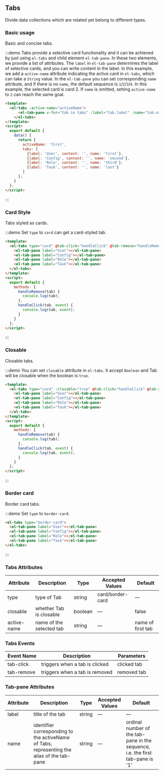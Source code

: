 <script>
  export default {
    data() {
      return {
        activeName: 'first',
        tabs: [
          {label: 'User', content: '', name: 'first'},
          {label: 'Config', content: '', name: 'second'},
          {label: 'Role', content: '', name: 'third'},
          {label: 'Task', content: '', name: 'last'}
        ]
      }
    },
    methods: {
      handleRemove(tab) {
        console.log(tab);
      },
      handleClick(tab, event) {
        console.log(tab, event);
      }
    }
  }
</script>

## Tabs

Divide data collections which are related yet belong to different types.

### Basic usage

Basic and concise tabs.

:::demo Tabs provide a selective card functionality and it can be achieved by just using `el-tabs` and child element `el-tab-pane`. In these two elements, we provide a list of attributes. The `label` in `el-tab-pane` determines the label of selective cards, and you can write content in the label. In this example, we add a `active-name` attribute indicating the active card in `el-tabs`, which can take a `String` value. In the `el-tab-pane` you can set corresponding `name` attribute, and if there is no `name`, the default sequence is `1`/`2`/`3`/`4`. In this example, the selected card is card 2. If `name` is omitted, setting `active-name` to `2` can reach the same goal.

```html
<template>
  <el-tabs :active-name="activeName">
      <el-tab-pane v-for="tab in tabs" :label="tab.label" :name="tab.name">{{tab.content}}</el-tab-pane>
    </el-tabs>
</template>
<script>
  export default {
    data() {
      return {
        activeName: 'first',
        tabs: [
          {label: 'User', content: '', name: 'first'},
          {label: 'Config', content: '', name: 'second'},
          {label: 'Role', content: '', name: 'third'},
          {label: 'Task', content: '', name: 'last'}
        ]
      };
    }
  };
</script>
```
:::

### Card Style

Tabs styled as cards.

:::demo Set `type` to `card` can get a card-styled tab.

```html
<template>
  <el-tabs type="card" @tab-click="handleClick" @tab-remove="handleRemove">
    <el-tab-pane label="User"></el-tab-pane>
    <el-tab-pane label="Config"></el-tab-pane>
    <el-tab-pane label="Role"></el-tab-pane>
    <el-tab-pane label="Task"></el-tab-pane>
  </el-tabs>
</template>
<script>
  export default {
    methods: {
      handleRemove(tab) {
        console.log(tab);
      },
      handleClick(tab, event) {
        console.log(tab, event);
      }
    }
  };
</script>
```
:::

### Closable

Closable tabs.

:::demo You can set `closable` attribute in `el-tabs`. It accept `Boolean` and Tab will be closable when the boolean is `true`.

```html
<template>
  <el-tabs type="card" :closable="true" @tab-click="handleClick" @tab-remove="handleRemove">
    <el-tab-pane label="User"></el-tab-pane>
    <el-tab-pane label="Config"></el-tab-pane>
    <el-tab-pane label="Role"></el-tab-pane>
    <el-tab-pane label="Task"></el-tab-pane>
  </el-tabs>
</template>
<script>
  export default {
    methods: {
      handleRemove(tab) {
        console.log(tab);
      },
      handleClick(tab, event) {
        console.log(tab, event);
      }
    }
  };
</script>
```

:::

### Border card

Border card tabs.

:::demo Set `type` to `border-card`.

```html
<el-tabs type="border-card">
  <el-tab-pane label="User"></el-tab-pane>
  <el-tab-pane label="Config"></el-tab-pane>
  <el-tab-pane label="Role"></el-tab-pane>
  <el-tab-pane label="Task"></el-tab-pane>
</el-tabs>
```

:::

### Tabs Attributes
| Attribute      | Description          | Type      | Accepted Values       | Default  |
|---------- |-------- |---------- |-------------  |-------- |
| type     | type of Tab | string   | card/border-card  |     —    |
| closable  | whether Tab is closable | boolean   | — |  false  |
| active-name  | name of the selected tab  | string   |  —  |  name of first tab |

### Tabs Events
| Event Name | Description | Parameters |
|---------- |-------- |---------- |
| tab-click  | triggers when a tab is clicked | clicked tab |
| tab-remove  | triggers when a tab is removed  | removed tab |

### Tab-pane Attributes
| Attribute      | Description          | Type      | Accepted Values       | Default  |
|---------- |-------- |---------- |-------------  |-------- |
| label     | title of the tab   | string   | — |    —     |
| name      | identifier corresponding to the activeName of Tabs, representing the alias of the tab-pane | string | — | ordinal number of the tab-pane in the sequence, i.e. the first tab-pane is '1' |
